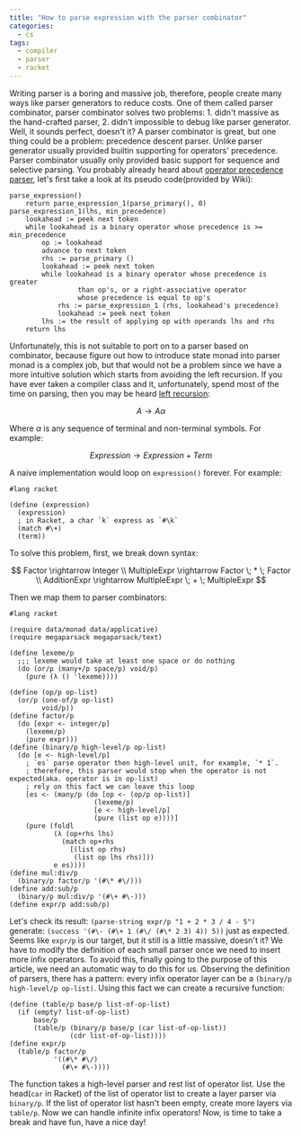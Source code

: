 ```yaml
---
title: "How to parse expression with the parser combinator"
categories:
  - cs
tags:
  - compiler
  - parser
  - racket
---
```


Writing parser is a boring and massive job, therefore, people create many ways like parser generators to reduce costs. One of them called parser combinator, parser combinator solves two problems: 1. didn't massive as the hand-crafted parser, 2. didn't impossible to debug like parser generator. Well, it sounds perfect, doesn't it? A parser combinator is great, but one thing could be a problem: precedence descent parser. Unlike parser generator usually provided builtin supporting for operators' precedence. Parser combinator usually only provided basic support for sequence and selective parsing. You probably already heard about [operator precedence parser](https://en.wikipedia.org/wiki/Operator-precedence_parser), let's first take a look at its pseudo code(provided by Wiki):

```
parse_expression()
    return parse_expression_1(parse_primary(), 0)
parse_expression_1(lhs, min_precedence)
    lookahead := peek next token
    while lookahead is a binary operator whose precedence is >= min_precedence
        op := lookahead
        advance to next token
        rhs := parse_primary ()
        lookahead := peek next token
        while lookahead is a binary operator whose precedence is greater
                 than op's, or a right-associative operator
                 whose precedence is equal to op's
            rhs := parse_expression_1 (rhs, lookahead's precedence)
            lookahead := peek next token
        lhs := the result of applying op with operands lhs and rhs
    return lhs
```

Unfortunately, this is not suitable to port on to a parser based on combinator, because figure out how to introduce state monad into parser monad is a complex job, but that would not be a problem since we have a more intuitive solution which starts from avoiding the left recursion. If you have ever taken a compiler class and it, unfortunately, spend most of the time on parsing, then you may be heard [left recursion](https://en.wikipedia.org/wiki/Left_recursion):

$$
A \rightarrow A \alpha
$$

Where $\alpha$ is any sequence of terminal and non-terminal symbols. For example:

$$
Expression \rightarrow Expression + Term
$$

A naive implementation would loop on `expression()` forever. For example:

```racket
#lang racket

(define (expression)
  (expression)
  ; in Racket, a char `k` express as `#\k`
  (match #\+)
  (term))
```

To solve this problem, first, we break down syntax:

$$
Factor \rightarrow Integer \\
MultipleExpr \rightarrow Factor \; * \; Factor \\
AdditionExpr \rightarrow MultipleExpr \; + \; MultipleExpr
$$

Then we map them to parser combinators:

```racket
#lang racket

(require data/monad data/applicative)
(require megaparsack megaparsack/text)

(define lexeme/p
  ;;; lexeme would take at least one space or do nothing
  (do (or/p (many+/p space/p) void/p)
    (pure (λ () 'lexeme))))

(define (op/p op-list)
  (or/p (one-of/p op-list)
        void/p))
(define factor/p
  (do [expr <- integer/p]
    (lexeme/p)
    (pure expr)))
(define (binary/p high-level/p op-list)
  (do [e <- high-level/p]
    ; `es` parse operator then high-level unit, for example, `* 1`.
    ; therefore, this parser would stop when the operator is not expected(aka. operator is in op-list)
    ; rely on this fact we can leave this loop
    [es <- (many/p (do [op <- (op/p op-list)]
                     (lexeme/p)
                     [e <- high-level/p]
                     (pure (list op e))))]
    (pure (foldl
           (λ (op+rhs lhs)
             (match op+rhs
               [(list op rhs)
                (list op lhs rhs)]))
           e es))))
(define mul:div/p
  (binary/p factor/p '(#\* #\/)))
(define add:sub/p
  (binary/p mul:div/p '(#\+ #\-)))
(define expr/p add:sub/p)
```

Let's check its result: `(parse-string expr/p "1 + 2 * 3 / 4 - 5")` generate: `(success '(#\- (#\+ 1 (#\/ (#\* 2 3) 4)) 5))` just as expected. Seems like `expr/p` is our target, but it still is a little massive, doesn't it? We have to modify the definition of each small parser once we need to insert more infix operators. To avoid this, finally going to the purpose of this article, we need an automatic way to do this for us. Observing the definition of parsers, there has a pattern: every infix operator layer can be a `(binary/p high-level/p op-list)`. Using this fact we can create a recursive function:

```racket
(define (table/p base/p list-of-op-list)
  (if (empty? list-of-op-list)
      base/p
      (table/p (binary/p base/p (car list-of-op-list))
               (cdr list-of-op-list))))
(define expr/p
  (table/p factor/p
           '((#\* #\/)
             (#\+ #\-))))
```

The function takes a high-level parser and rest list of operator list. Use the head(`car` in Racket) of the list of operator list to create a layer parser via `binary/p`. If the list of operator list hasn't been empty, create more layers via `table/p`. Now we can handle infinite infix operators! Now, is time to take a break and have fun, have a nice day!
